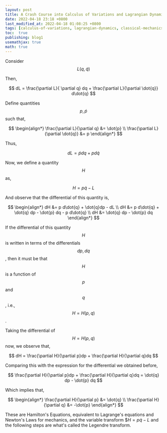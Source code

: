 ```yaml
---
layout: post
title: A Crash Course into Calculus of Variations and Lagrangian Dynamics
date: 2022-04-18 23:18 +0800
last_modified_at: 2022-04-18 01:08:25 +0800
tags: [calculus-of-variations, lagrangian-dynamics, classical-mechanics, mechanics, analytical-mechanics, lagrangians, hamiltonians]
toc:  true
publishing: blog1
usemathjax: true
math: true
---
```


Consider $$ L(q, \dot{q}) $$

Then,

$$
    dL = \frac{\partial L}{ \partial q} dq + \frac{\partial L}{\partial \dot{q}} d\dot{q}
$$

Define quantities $$ p, \dot{p} $$ such that, 

$$ 
  \begin{align*} 
    \frac{\partial L}{\partial q}  &= \dot{p} \\
    \frac{\partial L}{\partial \dot{q}} &= p
  \end{align*}
$$

Thus,

$$ dL = \dot{p} dq + p d\dot{q} $$

Now, we define a quantity $$ H $$ as,

$$ H = p\dot{q} - L $$

And observe that the differential of this quantity is,

$$
  \begin{align*}
    dH &= p d\dot{q} + \dot{q}dp - dL \\ 
    dH &= p d\dot{q} + \dot{q} dp - \dot{p} dq - p d\dot{q} \\
    dH &= \dot{q} dp - \dot{p} dq
  \end{align*}
$$

If the differential of this quantity $$H$$ is written in terms of the differentials $$dp, dq$$, then it must be that $$H$$ is a function of $$p$$ and $$q$$, i.e., $$H = H(p, q)$$.

Taking the differential of $$H = H(p, q)$$ now, we observe that,

$$
  dH = \frac{\partial H}{\partial p}dp + \frac{\partial H}{\partial q}dq
$$

Comparing this with the expression for the differential we obtained before,

$$
  \frac{\partial H}{\partial p}dp + \frac{\partial H}{\partial q}dq = \dot{q} dp - \dot{p} dq
$$

Which implies that,

$$
  \begin{align*}
    \frac{\partial H}{\partial p} &= \dot{q} \\
    \frac{\partial H}{\partial q} &= -\dot{p}
  \end{align*}
$$

These are Hamilton's Equations, equivalent to Lagrange's equations and Newton's Laws for mechanics, and the variable transform $$H = p\dot{q} - L$ and the following steps are what's called the Legendre transform. 
